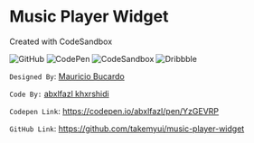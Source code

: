 # Music Player Widget

Created with CodeSandbox

![GitHub](https://img.shields.io/badge/github-%23121011.svg?style=for-the-badge&logo=github&logoColor=white) ![CodePen](https://img.shields.io/badge/Codepen-000000?style=for-the-badge&logo=codepen&logoColor=white) ![CodeSandbox](https://img.shields.io/badge/Codesandbox-040404?style=for-the-badge&logo=codesandbox&logoColor=DBDBDB) ![Dribbble](https://img.shields.io/badge/Dribbble-EA4C89?style=for-the-badge&logo=dribbble&logoColor=white)

`Designed By`: [Mauricio Bucardo](https://dribbble.com/shots/6957353-Music-Player-Widget)

`Code By:` [abxlfazl khxrshidi](https://codepen.io/abxlfazl)

`Codepen Link`: https://codepen.io/abxlfazl/pen/YzGEVRP

`GitHub Link`: https://github.com/takemyui/music-player-widget
